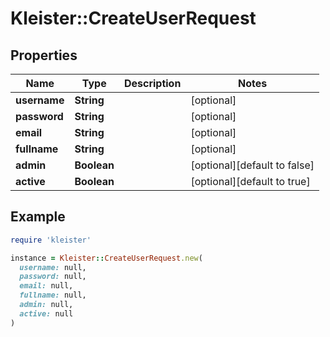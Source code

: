 # Kleister::CreateUserRequest

## Properties

| Name | Type | Description | Notes |
| ---- | ---- | ----------- | ----- |
| **username** | **String** |  | [optional] |
| **password** | **String** |  | [optional] |
| **email** | **String** |  | [optional] |
| **fullname** | **String** |  | [optional] |
| **admin** | **Boolean** |  | [optional][default to false] |
| **active** | **Boolean** |  | [optional][default to true] |

## Example

```ruby
require 'kleister'

instance = Kleister::CreateUserRequest.new(
  username: null,
  password: null,
  email: null,
  fullname: null,
  admin: null,
  active: null
)
```

